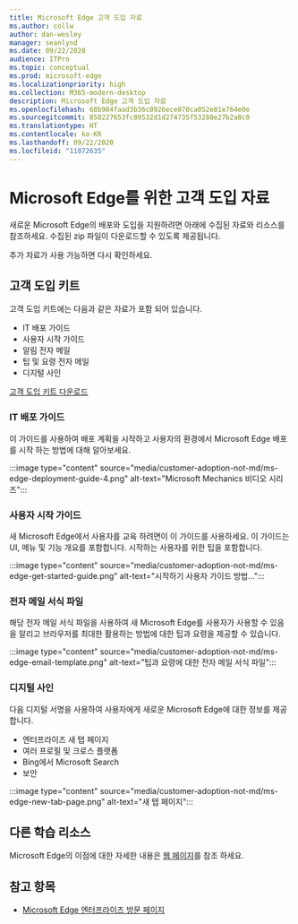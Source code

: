 ```yaml
---
title: Microsoft Edge 고객 도입 자료
ms.author: collw
author: dan-wesley
manager: seanlynd
ms.date: 09/22/2020
audience: ITPro
ms.topic: conceptual
ms.prod: microsoft-edge
ms.localizationpriority: high
ms.collection: M365-modern-desktop
description: Microsoft Edge 고객 도입 자료
ms.openlocfilehash: 68b984faad3b36c0926ece070ca052e81e764e0e
ms.sourcegitcommit: 858227653fc89532d1d274735f53280e27b2a8c0
ms.translationtype: HT
ms.contentlocale: ko-KR
ms.lasthandoff: 09/22/2020
ms.locfileid: "11072635"
---
```

# Microsoft Edge를 위한 고객 도입 자료

새로운 Microsoft Edge의 배포와 도입을 지원하려면 아래에 수집된 자료와 리소스를 참조하세요. 수집된 zip 파일이 다운로드할 수 있도록 제공됩니다.

추가 자료가 사용 가능하면 다시 확인하세요.

## 고객 도입 키트

고객 도입 키트에는 다음과 같은 자료가 포함 되어 있습니다.

- IT 배포 가이드
- 사용자 시작 가이드
- 알림 전자 메일
- 팁 및 요령 전자 메일
- 디지털 사인

[고객 도입 키트 다운로드](https://www.microsoft.com/download/details.aspx?id=102119)

### IT 배포 가이드

이 가이드를 사용하여 배포 계획을 시작하고 사용자의 환경에서 Microsoft Edge 배포를 시작 하는 방법에 대해 알아보세요.

:::image type="content" source="media/customer-adoption-not-md/ms-edge-deployment-guide-4.png" alt-text="Microsoft Mechanics 비디오 시리즈":::

### 사용자 시작 가이드

새 Microsoft Edge에서 사용자를 교육 하려면이 이 가이드를 사용하세요. 이 가이드는 UI, 메뉴 및 기능 개요를 포함합니다. 시작하는 사용자를 위한 팁을 포함합니다.

:::image type="content" source="media/customer-adoption-not-md/ms-edge-get-started-guide.png" alt-text="시작하기 사용자 가이드 방법...":::

### 전자 메일 서식 파일

해당 전자 메일 서식 파일을 사용하여 새 Microsoft Edge를 사용자가 사용할 수 있음을 알리고 브라우저를 최대한 활용하는 방법에 대한 팁과 요령을 제공할 수 있습니다.

:::image type="content" source="media/customer-adoption-not-md/ms-edge-email-template.png" alt-text="팁과 요령에 대한 전자 메일 서식 파일":::

### 디지털 사인

다음 디지털 서명을 사용하여 사용자에게 새로운 Microsoft Edge에 대한 정보를 제공합니다.

- 엔터프라이즈 새 탭 페이지
- 여러 프로필 및 크로스 플랫폼
- Bing에서 Microsoft Search
- 보안

:::image type="content" source="media/customer-adoption-not-md/ms-edge-new-tab-page.png" alt-text="새 탭 페이지":::

## 다른 학습 리소스

Microsoft Edge의 이점에 대한 자세한 내용은 [웹 페이지](https://www.microsoft.com/edge/business)를 참조 하세요.

## 참고 항목

- [Microsoft Edge 엔터프라이즈 방문 페이지](https://aka.ms/EdgeEnterprise)
